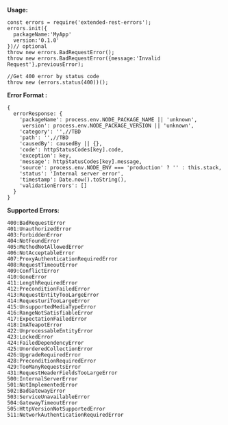 **Usage:**

    const errors = require('extended-rest-errors');
    errors.init({
      packageName:'MyApp'
      version:'0.1.0'
    })// optional
    throw new errors.BadRequestError();
    throw new errors.BadRequestError({message:'Invalid Request'},previousError);
    
    //Get 400 error by status code
    throw new (errors.status(400))();
  
**Error Format :**

    { 
      errorResponse: {
        'packageName': process.env.NODE_PACKAGE_NAME || 'unknown',
         version': process.env.NODE_PACKAGE_VERSION || 'unknown',
        'category': '',//TBD
        'path': '',//TBD
        'causedBy': causedBy || {},
        'code': httpStatusCodes[key].code,
        'exception': key,
        'message': httpStatusCodes[key].message,
        'source': process.env.NODE_ENV === 'production' ? '' : this.stack,
        'status': 'Internal server error',
        'timestamp': Date.now().toString(),
        'validationErrors': []
      }
    }

**Supported Errors:**

    400:BadRequestError
    401:UnauthorizedError
    403:ForbiddenError
    404:NotFoundError
    405:MethodNotAllowedError
    406:NotAcceptableError
    407:ProxyAuthenticationRequiredError
    408:RequestTimeoutError
    409:ConflictError
    410:GoneError
    411:LengthRequiredError
    412:PreconditionFailedError
    413:RequestEntityTooLargeError
    414:RequesturiTooLargeError
    415:UnsupportedMediaTypeError
    416:RangeNotSatisfiableError
    417:ExpectationFailedError
    418:ImATeapotError
    422:UnprocessableEntityError
    423:LockedError
    424:FailedDependencyError
    425:UnorderedCollectionError
    426:UpgradeRequiredError
    428:PreconditionRequiredError
    429:TooManyRequestsError
    431:RequestHeaderFieldsTooLargeError
    500:InternalServerError
    501:NotImplementedError
    502:BadGatewayError
    503:ServiceUnavailableError
    504:GatewayTimeoutError
    505:HttpVersionNotSupportedError
    511:NetworkAuthenticationRequiredError

